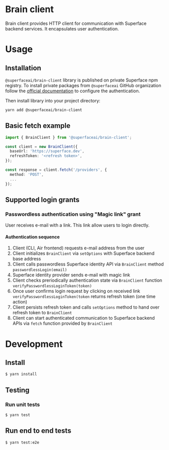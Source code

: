# Brain client

Brain client provides HTTP client for communication with Superface backend services. It encapsulates user authentication.

# Usage

## Installation

`@superfaceai/brain-client` library is published on private Superface npm registry. To install private packages from `@superfaceai` GitHub organization follow the [official documentation](https://docs.github.com/en/free-pro-team@latest/packages/guides/configuring-npm-for-use-with-github-packages#authenticating-to-github-packages) to configure the authentication.

Then install library into your project directory:

```bash
yarn add @superfaceai/brain-client
```

## Basic fetch example

```ts
import { BrainClient } from '@superfaceai/brain-client';

const client = new BrainClient({
  baseUrl: 'https://superface.dev',
  refreshToken: '<refresh token>',
});

const response = client.fetch('/providers', {
  method: 'POST',
  ...
});
```

## Supported login grants

### Passwordless authentication using "Magic link" grant

User receives e-mail with a link. This link allow users to login directly.

#### Authentication sequence

1. Client (CLI, Air frontend) requests e-mail address from the user
2. Client initializes `BrainClient` via `setOptions` with Superface backend base address
3. Client calls passwordless Superface identity API via `BrainClient` method `passwordlessLogin(email)`
4. Superface identity provider sends e-mail with magic link
5. Client checks preriodically authentication state via `BrainClient` function `verifyPasswordlessLoginToken(token)`
6. Once user confirms login request by clicking on received link `verifyPasswordlessLoginToken(token` returns refresh token (one time action)
7. Client persists refresh token and calls `setOptions` method to hand over refresh token to `BrainClient`
8. Client can start authenticated communication to Superface backend APIs via `fetch` function provided by `BrainClient`

# Development

## Install

```bash
$ yarn install
```

## Testing

### Run unit tests

```bash
$ yarn test
```

## Run end to end tests

```bash
$ yarn test:e2e
```
